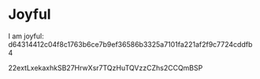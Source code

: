 # Joyful

I am joyful: d64314412c04f8c1763b6ce7b9ef36586b3325a7101fa221af2f9c7724cddfb4


22extLxekaxhkSB27HrwXsr7TQzHuTQVzzCZhs2CCQmBSP